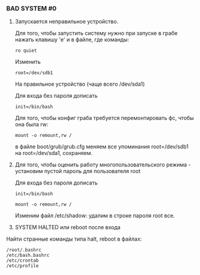 ### BAD SYSTEM #0

1. Запускается неправильное устройство.
    
   Для того, чтобы запустить систему нужно при запуске в грабе нажать клавишу 'e' и в файле, где команды: 

   ```console
   ro quiet
   ``` 

   Изменить 
   ```console
   root=/dev/sdb1
   ```

   На правильное устройство (чаще всего /dev/sda1)

   Для входа без пароля дописать 
   ```console
   init=/bin/bash
   ```

   Для того, чтобы конфиг граба требуется перемонтировать фс, чтобы она была rw:

   ```console
   mount -o remount,rw /
   ```

   в файле boot/grub/grub.cfg меняем все упоминания root=/dev/sdb1 на root=/dev/sdа1, сохраняем.

2. Для того, чтобы оценить работу многопользовательского режима - установим пустой пароль для пользователя root

    Для входа без пароля дописать 
   ```console
   init=/bin/bash
   ```

   ```console
   mount -o remount,rw /
   ```

   Изменим файл /etc/shadow: удалим в строке пароля root все.

3.  SYSTEM HALTED или reboot после входа

   Найти странные команды типа halt, reboot в файлах: 
   ```console
   /root/.bashrc
   /etc/bash.bashrc
   /etc/crontab
   /etc/profile
   ```